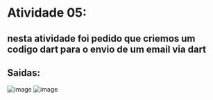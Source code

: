 # Atividade 05:
## nesta atividade foi pedido que criemos um codigo dart para o envio de um email via dart
## Saidas:
![image](https://github.com/user-attachments/assets/ce5f3cdd-a712-434d-a05c-740505ecefc0)
![image](https://github.com/user-attachments/assets/e13a0846-04e9-4d83-8977-d700d7c076a8)
